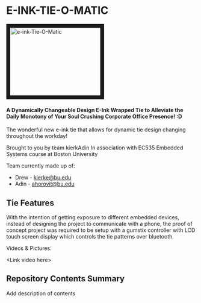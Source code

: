 # E-INK-TIE-O-MATIC
<a href="http://www.youtube.com/watch?feature=player_embedded&v=XkyB1Mc6v30
" target="_blank"><img src="http://img.youtube.com/vi/XkyB1Mc6v30/0.jpg" 
alt="e-ink-Tie-O-Matic" width="240" height="180" border="10" /></a>

#### A Dynamically Changeable Design E-Ink Wrapped Tie to Alleviate the Daily Monotony of Your Soul Crushing Corporate Office Presence! :D

The wonderful new e-ink tie that allows for dynamic tie design changing throughout the workday!

Brought to you by team kierkAdin
In association with EC535 Embedded Systems course at Boston University

Team currently made up of:
- Drew  - kierke@bu.edu
- Adin  - ahorovit@bu.edu

## Tie Features

With the intention of getting exposure to different embedded devices, instead of designing the project to communicate with a phone, the proof of concept project was required to be setup with a gumstix controller with LCD touch screen display which controls the tie patterns over bluetooth.

Videos & Pictures:

  \<Link video here\>

## Repository Contents Summary

Add description of contents

